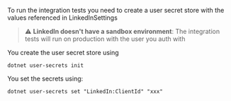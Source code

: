 ﻿To run the integration tests you need to create a user secret store with the values referenced in LinkedInSettings

> :warning: **LinkedIn doesn't have a sandbox environment**: The integration tests will run on production with the user you auth with


You create the user secret store using 

```dotnet user-secrets init```

You set the secrets using:

```dotnet user-secrets set "LinkedIn:ClientId" "xxx"```
